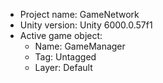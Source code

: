 <!-- UNITY CODE ASSIST INSTRUCTIONS START -->
- Project name: GameNetwork
- Unity version: Unity 6000.0.57f1
- Active game object:
  - Name: GameManager
  - Tag: Untagged
  - Layer: Default
<!-- UNITY CODE ASSIST INSTRUCTIONS END -->